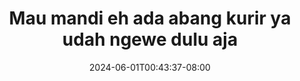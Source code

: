 --- 
title: "Mau mandi eh ada abang kurir ya udah ngewe dulu aja"
description: "  bokep Mau mandi eh ada abang kurir ya udah ngewe dulu aja instagram full terbaru"
date: 2024-06-01T00:43:37-08:00
file_code: "fmoggf4lliwu"
draft: false
cover: "5i9nrgq3glufvmmh.jpg"
tags: ["Mau", "mandi", "ada", "abang", "kurir", "udah", "ngewe", "dulu", "aja", "bokep-indo", "bokep-viral", "bokep-ig"]
length: 587
fld_id: "1483065"
foldername: "A prank"
categories: ["A prank"]
views: 0
---